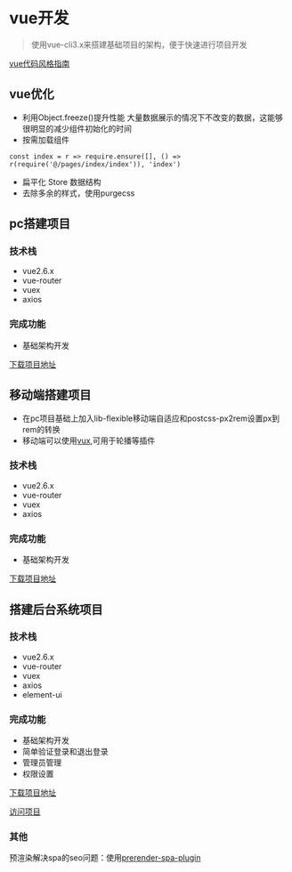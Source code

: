 # vue开发
>使用vue-cli3.x来搭建基础项目的架构，便于快速进行项目开发

[vue代码风格指南](https://cn.vuejs.org/v2/style-guide/)
## vue优化
+ 利用Object.freeze()提升性能
大量数据展示的情况下不改变的数据，这能够很明显的减少组件初始化的时间
+ 按需加载组件
```
const index = r => require.ensure([], () => r(require('@/pages/index/index')), 'index')
```
+ 扁平化 Store 数据结构
+ 去除多余的样式，使用purgecss

## pc搭建项目
### 技术栈
+ vue2.6.x
+ vue-router
+ vuex
+ axios

### 完成功能
+ 基础架构开发

[下载项目地址](https://github.com/ymblog/vue-template)

## 移动端搭建项目

+ 在pc项目基础上加入lib-flexible移动端自适应和postcss-px2rem设置px到rem的转换
+ 移动端可以使用[vux](https://vux.li/),可用于轮播等插件
### 技术栈
+ vue2.6.x
+ vue-router
+ vuex
+ axios

### 完成功能
+ 基础架构开发

[下载项目地址](https://github.com/ymblog/vue-h5-template)

## 搭建后台系统项目

### 技术栈
+ vue2.6.x
+ vue-router
+ vuex
+ axios
+ element-ui

### 完成功能
+ 基础架构开发
+ 简单验证登录和退出登录
+ 管理员管理
+ 权限设置

[下载项目地址](https://github.com/ymblog/vue-admin-template)

[访问项目](http://lktop.coding.me/project/vue-admin/dist)

### 其他
预渲染解决spa的seo问题：使用[prerender-spa-plugin](phttps://github.com/chrisvfritz/prerender-spa-plugin)
